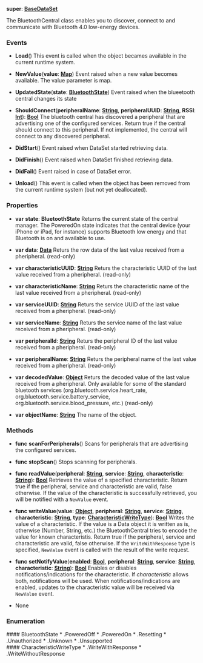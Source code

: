 **super**: **[BaseDataSet](BaseDataSet.md)**

The BluetoothCentral class enables you to discover, connect to and communicate with Bluetooth 4.0 low-energy devices.

### Events

* **Load**()
This event is called when the object becames available in the current runtime system.

* **NewValue**(**value**: **[Map](../gravity/map.md)**)
Event raised when a new value becomes available. The value parameter is map.

* **UpdatedState**(**state**: **<a href="#_enum_BluetoothState">BluetoothState</a>**)
Event raised when the blueetooth central changes its state

* **ShouldConnect**(**peripheralName**: **[String](../gravity/string.md)**, **peripheralUUID**: **[String](../gravity/string.md)**, **RSSI**: **[Int](../gravity/int.md)**): <strong>[Bool](../gravity/bool.md)</strong> 
The bluetooth central has discovered a peripheral that are advertising one of the configured services. Return true if the central should connect to this peripheral. If not implemented, the central will connect to any discovered peripheral.

* **DidStart**()
Event raised when DataSet started retrieving data.

* **DidFinish**()
Event raised when DataSet finished retrieving data.

* **DidFail**()
Event raised in case of DataSet error.

* **Unload**()
This event is called when the object has been removed from the current runtime system (but not yet deallocated).



### Properties

* **var** **state**: **BluetoothState**
Returns the current state of the central manager. The PoweredOn state indicates that the central device (your iPhone or iPad, for instance) supports Bluetooth low energy and that Bluetooth is on and available to use.

* **var** **data**: **[Data](Data.md)**
Returs the row data of the last value received from a pheripheral. \(read-only\)

* **var** **characteristicUUID**: **[String](../gravity/string.md)**
Returs the characteristic UUID of the last value received from a pheripheral. \(read-only\)

* **var** **characteristicName**: **[String](../gravity/string.md)**
Returs the characteristic name of the last value received from a pheripheral. \(read-only\)

* **var** **serviceUUID**: **[String](../gravity/string.md)**
Returs the service UUID of the last value received from a pheripheral. \(read-only\)

* **var** **serviceName**: **[String](../gravity/string.md)**
Returs the service name of the last value received from a pheripheral. \(read-only\)

* **var** **peripheralId**: **[String](../gravity/string.md)**
Returs the peripheral ID of the last value received from a pheripheral. \(read-only\)

* **var** **peripheralName**: **[String](../gravity/string.md)**
Returs the peripheral name of the last value received from a pheripheral. \(read-only\)

* **var** **decodedValue**: **[Object](../gravity/object.md)**
Returs the decoded value of the last value received from a pheripheral. Only available for some of the standard bluetooth services (org.bluetooth.service.heart_rate, org.bluetooth.service.battery_service, org.bluetooth.service.blood_pressure, etc.) \(read-only\)

* **var** **objectName**: **[String](../gravity/string.md)**
The name of the object.



### Methods

* **func** **scanForPeripherals**()
Scans for peripherals that are advertising the configured services.

* **func** **stopScan**()
Stops scanning for peripherals.

* **func** **readValue**(**peripheral**: **[String](../gravity/string.md)**, **service**: **[String](../gravity/string.md)**, **characteristic**: **[String](../gravity/string.md)**): <strong>[Bool](../gravity/bool.md)</strong> 
Retrieves the value of a specified characteristic. Return true if the peripheral, service and characteristic are valid, false otherwise. If the value of the characteristic is successfully retrieved, you will be notified with a <code>NewValue</code> event.

* **func** **writeValue**(**value**: **[Object](../gravity/object.md)**, **peripheral**: **[String](../gravity/string.md)**, **service**: **[String](../gravity/string.md)**, **characteristic**: **[String](../gravity/string.md)**, **type**: **<a href="#_enum_CharacteristicWriteType">CharacteristicWriteType</a>**): <strong>[Bool](../gravity/bool.md)</strong> 
Writes the value of a characteristic. If the value is a Data object it is written as is, otherwise (Number, String, etc.) the BluetoothCentral tries to encode the value for known characteristis. Return true if the peripheral, service and characteristic are valid, false otherwise. If the <code>WriteWithResponse</code> type is specified, <code>NewValue</code> event is called with the result of the write request.

* **func** **setNotifyValue**(**enabled**: **[Bool](../gravity/bool.md)**, **peripheral**: **[String](../gravity/string.md)**, **service**: **[String](../gravity/string.md)**, **characteristic**: **[String](../gravity/string.md)**): <strong>[Bool](../gravity/bool.md)</strong> 
Enables or disables notifications/indications for the characteristic. If <i>characteristic</i> allows both, notifications will be used. When notifications/indications are enabled, updates to the characteristic value will be received via <code>NewValue</code> event.



* None

### Enumeration

<div name="_enum_BluetoothState"></div>
#### BluetoothState
 * .PoweredOff
 * .PoweredOn
 * .Resetting
 * .Unauthorized
 * .Unknown
 * .Unsupported

<div name="_enum_CharacteristicWriteType"></div>
#### CharacteristicWriteType
 * .WriteWithResponse
 * .WriteWithoutResponse



